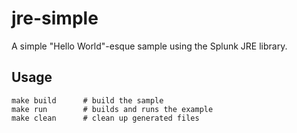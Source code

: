 # jre-simple

A simple "Hello World"-esque sample using the Splunk JRE library.

## Usage

```
make build      # build the sample
make run        # builds and runs the example
make clean      # clean up generated files
```
